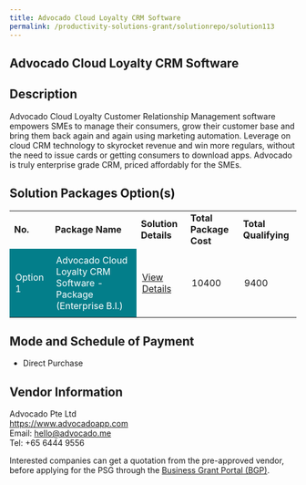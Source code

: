 ```yaml
---
title: Advocado Cloud Loyalty CRM Software
permalink: /productivity-solutions-grant/solutionrepo/solution113
---
```


## Advocado Cloud Loyalty CRM Software

## Description

Advocado Cloud Loyalty Customer Relationship Management software empowers SMEs to manage their consumers, grow their customer base and bring them back again and again using marketing automation. Leverage on cloud CRM technology to skyrocket revenue and win more regulars, without the need to issue cards or getting consumers to download apps. Advocado is truly enterprise grade CRM, priced affordably for the SMEs.

## Solution Packages Option(s)

<table>
<tr>
<td><b>No.</b></td>
<td><b>Package Name</b></td>
<td><b>Solution Details</b></td>
<td><b>Total Package Cost</b></td>
<td><b>Total Qualifying</b></td>
</tr>
<tr>
<td style='padding: 10px; background-color: #037E8A; color: #FFFFFF;'>Option 1</td>
<td style='padding: 10px; background-color: #037E8A; color: #FFFFFF;'>Advocado Cloud Loyalty CRM Software - Package (Enterprise B.I.)</td>
<td style='padding: 10px;'><a href='https://www.gobusiness.gov.sg/images/psg/Advocado_20200085_Annex_3_20200625145311_Part_4.pdf' target='_blank'>View Details</a></td>
<td style='padding: 10px;'>10400</td>
<td style='padding: 10px;'>9400</td>
</tr>
</table>

## Mode and Schedule of Payment

 - Direct Purchase

## Vendor Information

 Advocado Pte Ltd<br>https://www.advocadoapp.com<br>Email: hello@advocado.me<br>Tel: +65 6444 9556

Interested companies can get a quotation from the pre-approved vendor, before applying for the PSG through the <a href='https://www.businessgrants.gov.sg/' target='_blank' rel='noopener'>Business Grant Portal (BGP)</a>.

<script src="/jquery/resize-tables.js"></script>
